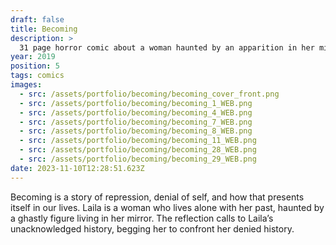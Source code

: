 ```yaml
---
draft: false
title: Becoming
description: >
  31 page horror comic about a woman haunted by an apparition in her mirror.
year: 2019
position: 5
tags: comics
images:
  - src: /assets/portfolio/becoming/becoming_cover_front.png
  - src: /assets/portfolio/becoming/becoming_1_WEB.png
  - src: /assets/portfolio/becoming/becoming_4_WEB.png
  - src: /assets/portfolio/becoming/becoming_7_WEB.png
  - src: /assets/portfolio/becoming/becoming_8_WEB.png
  - src: /assets/portfolio/becoming/becoming_11_WEB.png
  - src: /assets/portfolio/becoming/becoming_28_WEB.png
  - src: /assets/portfolio/becoming/becoming_29_WEB.png
date: 2023-11-10T12:28:51.623Z
---
```

Becoming is a story of repression, denial of self, and how that presents itself in our lives. Laila is a woman who lives alone with her past, haunted by a ghastly figure living in her mirror. The reflection calls to Laila’s unacknowledged history, begging her to confront her denied history.
